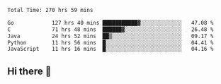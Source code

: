 <!--START_SECTION:waka-->

```txt
Total Time: 270 hrs 59 mins

Go            127 hrs 40 mins ███████████▓░░░░░░░░░░░░░   47.08 %
C             71 hrs 48 mins  ██████▓░░░░░░░░░░░░░░░░░░   26.48 %
Java          24 hrs 52 mins  ██▒░░░░░░░░░░░░░░░░░░░░░░   09.17 %
Python        11 hrs 56 mins  █░░░░░░░░░░░░░░░░░░░░░░░░   04.41 %
JavaScript    11 hrs 16 mins  █░░░░░░░░░░░░░░░░░░░░░░░░   04.16 %
```

<!--END_SECTION:waka-->

## Hi there 👋

<!--
**prorok210/prorok210** is a ✨ _special_ ✨ repository because its `README.md` (this file) appears on your GitHub profile.

Here are some ideas to get you started:

- 🔭 I’m currently working on ...
- 🌱 I’m currently learning ...
- 👯 I’m looking to collaborate on ...
- 🤔 I’m looking for help with ...
- 💬 Ask me about ...
- 📫 How to reach me: ...
- 😄 Pronouns: ...
- ⚡ Fun fact: ...
-->
